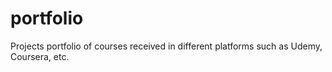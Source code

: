 # portfolio
Projects portfolio of courses received in different platforms such as Udemy, Coursera, etc.
